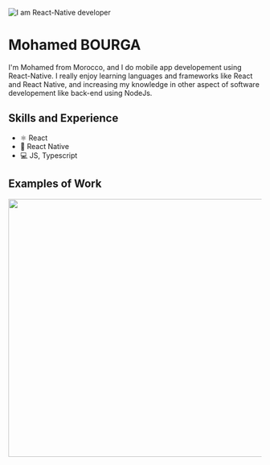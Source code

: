 
![I am React-Native developer](https://user-images.githubusercontent.com/32428883/150185547-09e6e632-00c8-4363-8d26-574380ee5df6.png)

# Mohamed BOURGA
I'm Mohamed from Morocco, and I do mobile app developement using React-Native. I really enjoy learning languages and frameworks like React and React Native, and increasing my knowledge in other aspect of software developement like back-end using NodeJs.

## Skills and Experience
* ⚛ React
* 📱 React Native
* 💻 JS, Typescript

## Examples of Work
<img src="https://github.com/adriantwarog/adriantwarog/blob/master/covid19.gif" width="512" >
